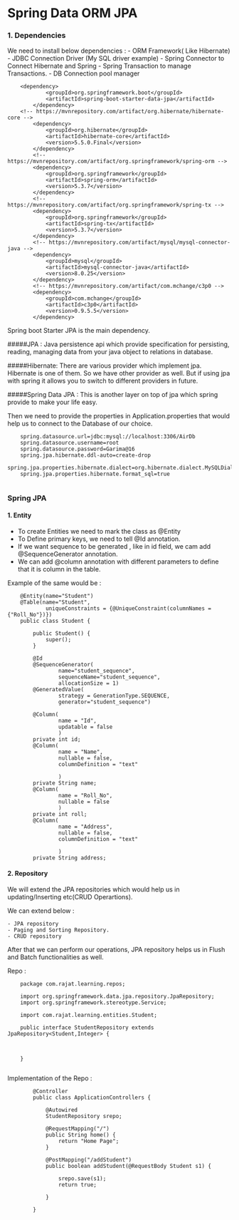 # Spring Data ORM JPA

### 1. Dependencies
We need to install below dependencies :
	- ORM Framework( Like Hibernate)
	- JDBC Connection Driver (My SQL driver example)
	- Spring Connector to Connect Hibernate and Spring
	- Spring Transaction to manage Transactions.
	- DB Connection pool manager


```
	<dependency>
			<groupId>org.springframework.boot</groupId>
			<artifactId>spring-boot-starter-data-jpa</artifactId>
		</dependency>
	<!-- https://mvnrepository.com/artifact/org.hibernate/hibernate-core -->
		<dependency>
			<groupId>org.hibernate</groupId>
			<artifactId>hibernate-core</artifactId>
			<version>5.5.0.Final</version>
		</dependency>
		<!-- https://mvnrepository.com/artifact/org.springframework/spring-orm -->
		<dependency>
			<groupId>org.springframework</groupId>
			<artifactId>spring-orm</artifactId>
			<version>5.3.7</version>
		</dependency>
		<!-- https://mvnrepository.com/artifact/org.springframework/spring-tx -->
		<dependency>
			<groupId>org.springframework</groupId>
			<artifactId>spring-tx</artifactId>
			<version>5.3.7</version>
		</dependency>
		<!-- https://mvnrepository.com/artifact/mysql/mysql-connector-java -->
		<dependency>
			<groupId>mysql</groupId>
			<artifactId>mysql-connector-java</artifactId>
			<version>8.0.25</version>
		</dependency>
		<!-- https://mvnrepository.com/artifact/com.mchange/c3p0 -->
		<dependency>
			<groupId>com.mchange</groupId>
			<artifactId>c3p0</artifactId>
			<version>0.9.5.5</version>
		</dependency>
```


Spring boot Starter JPA is the main dependency.

#####JPA : 
Java persistence api which provide specification for persisting, reading, managing data from your java object to relations in database.

#####Hibernate: 
There are various provider which implement jpa. Hibernate is one of them. So we have other provider as well. But if using jpa with spring it allows you to switch to different providers in future.

#####Spring Data JPA : 
This is another layer on top of jpa which spring provide to make your life easy.


Then we need to provide the properties in Application.properties that would help us to connect to the Database of our choice.

```
	spring.datasource.url=jdbc:mysql://localhost:3306/AirDb
	spring.datasource.username=root
	spring.datasource.password=Garima@16
	spring.jpa.hibernate.ddl-auto=create-drop
	spring.jpa.properties.hibernate.dialect=org.hibernate.dialect.MySQLDialect
	spring.jpa.properties.hibernate.format_sql=true
	
```

### Spring JPA

#### 1. Entity
 - To create Entities we need to mark the class as @Entity
 - To Define primary keys, we need to tell @Id annotation.
 - If we want sequence to be generated , like in id field, we cam add @SequenceGenerator annotation.
 - We can add @column annotation with different parameters to define that it is column in the table.

Example of the same would be :

```
	@Entity(name="Student")
	@Table(name="Student",
			uniqueConstraints = {@UniqueConstraint(columnNames = {"Roll_No"})})
	public class Student {
		
		public Student() {
			super();
		}
	
		@Id
		@SequenceGenerator(
				name="student_sequence",
				sequenceName="student_sequence",
				allocationSize = 1)
		@GeneratedValue(
				strategy = GenerationType.SEQUENCE,
				generator="student_sequence")
		
		@Column(
				name = "Id",
				updatable = false
				)
		private int id;
		@Column(
				name = "Name",
				nullable = false,
				columnDefinition = "text"
				
				)
		private String name;
		@Column(
				name = "Roll_No",
				nullable = false
				)
		private int roll;
		@Column(
				name = "Address",
				nullable = false,
				columnDefinition = "text"
				
				)
		private String address;
```


#### 2. Repository

We will extend the JPA repositories which would help us in updating/Inserting etc(CRUD Operartions).

We can extend below :

	- JPA repository
	- Paging and Sorting Repository.
	- CRUD repository

After that we can perform our operations, JPA repository helps us in Flush and Batch functionalities as well.

Repo :

```
	package com.rajat.learning.repos;

	import org.springframework.data.jpa.repository.JpaRepository;
	import org.springframework.stereotype.Service;
	
	import com.rajat.learning.entities.Student;
	
	public interface StudentRepository extends JpaRepository<Student,Integer> {
	
	

	}
	
```


Implementation of the Repo :

```
		@Controller
		public class ApplicationControllers {
			
			@Autowired
			StudentRepository srepo;
			
			@RequestMapping("/")
			public String home() {
				return "Home Page";
			}
			
			@PostMapping("/addStudent")
			public boolean addStudent(@RequestBody Student s1) {
				
				srepo.save(s1);
				return true;
				
			}
		
		}
		
```













